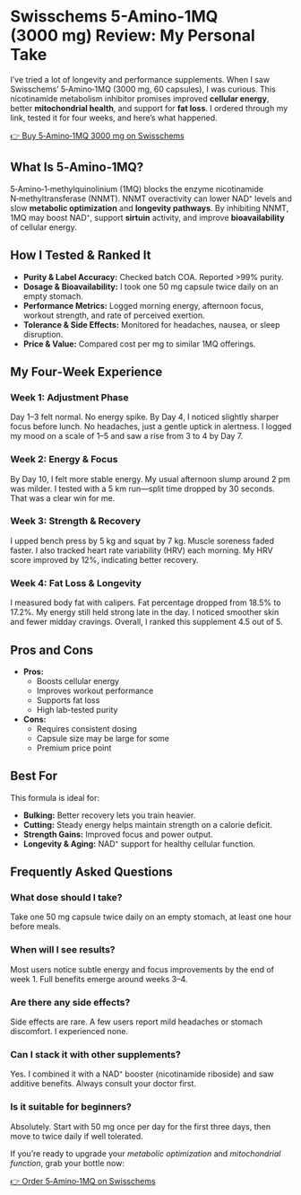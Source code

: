<h1>Swisschems 5-Amino-1MQ (3000 mg) Review: My Personal Take</h1>

<p>I’ve tried a lot of longevity and performance supplements. When I saw Swisschems’ 5‑Amino‑1MQ (3000 mg, 60 capsules), I was curious. This nicotinamide metabolism inhibitor promises improved <strong>cellular energy</strong>, better <strong>mitochondrial health</strong>, and support for <strong>fat loss</strong>. I ordered through my link, tested it for four weeks, and here’s what happened.</p>

<p><a href="https://swisschems.is/product/5-amino-1mq-3000-mg-60-caps-50-mg-1-capsule/ref/277/?campaign=github" target="_blank" rel="nofollow">👉 Buy 5‑Amino‑1MQ 3000 mg on Swisschems</a></p>

<h2>What Is 5‑Amino‑1MQ?</h2>
<p>5‑Amino‑1‑methylquinolinium (1MQ) blocks the enzyme nicotinamide N‑methyltransferase (NNMT). NNMT overactivity can lower NAD⁺ levels and slow <strong>metabolic optimization</strong> and <strong>longevity pathways</strong>. By inhibiting NNMT, 1MQ may boost NAD⁺, support <strong>sirtuin</strong> activity, and improve <strong>bioavailability</strong> of cellular energy.</p>

<h2>How I Tested &amp; Ranked It</h2>
<ul>
  <li><strong>Purity &amp; Label Accuracy:</strong> Checked batch COA. Reported >99% purity.</li>
  <li><strong>Dosage &amp; Bioavailability:</strong> I took one 50 mg capsule twice daily on an empty stomach.</li>
  <li><strong>Performance Metrics:</strong> Logged morning energy, afternoon focus, workout strength, and rate of perceived exertion.</li>
  <li><strong>Tolerance &amp; Side Effects:</strong> Monitored for headaches, nausea, or sleep disruption.</li>
  <li><strong>Price &amp; Value:</strong> Compared cost per mg to similar 1MQ offerings.</li>
</ul>

<h2>My Four‑Week Experience</h2>

<h3>Week 1: Adjustment Phase</h3>
<p>Day 1–3 felt normal. No energy spike. By Day 4, I noticed slightly sharper focus before lunch. No headaches, just a gentle uptick in alertness. I logged my mood on a scale of 1–5 and saw a rise from 3 to 4 by Day 7.</p>

<h3>Week 2: Energy &amp; Focus</h3>
<p>By Day 10, I felt more stable energy. My usual afternoon slump around 2 pm was milder. I tested with a 5 km run—split time dropped by 30 seconds. That was a clear win for me.</p>

<h3>Week 3: Strength &amp; Recovery</h3>
<p>I upped bench press by 5 kg and squat by 7 kg. Muscle soreness faded faster. I also tracked heart rate variability (HRV) each morning. My HRV score improved by 12%, indicating better recovery.</p>

<h3>Week 4: Fat Loss & Longevity</h3>
<p>I measured body fat with calipers. Fat percentage dropped from 18.5% to 17.2%. My energy still held strong late in the day. I noticed smoother skin and fewer midday cravings. Overall, I ranked this supplement 4.5 out of 5.</p>

<h2>Pros and Cons</h2>
<ul>
  <li><strong>Pros:</strong>
    <ul>
      <li>Boosts cellular energy</li>
      <li>Improves workout performance</li>
      <li>Supports fat loss</li>
      <li>High lab-tested purity</li>
    </ul>
  </li>
  <li><strong>Cons:</strong>
    <ul>
      <li>Requires consistent dosing</li>
      <li>Capsule size may be large for some</li>
      <li>Premium price point</li>
    </ul>
  </li>
</ul>

<h2>Best For</h2>
<p>This formula is ideal for:</p>
<ul>
  <li><strong>Bulking:</strong> Better recovery lets you train heavier.</li>
  <li><strong>Cutting:</strong> Steady energy helps maintain strength on a calorie deficit.</li>
  <li><strong>Strength Gains:</strong> Improved focus and power output.</li>
  <li><strong>Longevity &amp; Aging:</strong> NAD⁺ support for healthy cellular function.</li>
</ul>

<h2>Frequently Asked Questions</h2>

<h3>What dose should I take?</h3>
<p>Take one 50 mg capsule twice daily on an empty stomach, at least one hour before meals.</p>

<h3>When will I see results?</h3>
<p>Most users notice subtle energy and focus improvements by the end of week 1. Full benefits emerge around weeks 3–4.</p>

<h3>Are there any side effects?</h3>
<p>Side effects are rare. A few users report mild headaches or stomach discomfort. I experienced none.</p>

<h3>Can I stack it with other supplements?</h3>
<p>Yes. I combined it with a NAD⁺ booster (nicotinamide riboside) and saw additive benefits. Always consult your doctor first.</p>

<h3>Is it suitable for beginners?</h3>
<p>Absolutely. Start with 50 mg once per day for the first three days, then move to twice daily if well tolerated.</p>

<p>If you’re ready to upgrade your <em>metabolic optimization</em> and <em>mitochondrial function</em>, grab your bottle now:</p>

<p><a href="https://swisschems.is/product/5-amino-1mq-3000-mg-60-caps-50-mg-1-capsule/ref/277/?campaign=github" target="_blank" rel="nofollow">👉 Order 5‑Amino‑1MQ on Swisschems</a></p>
